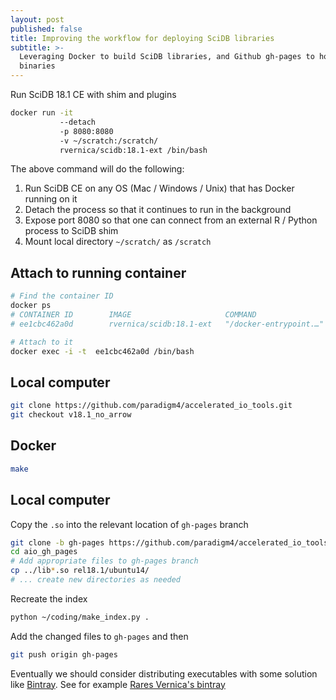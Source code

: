 ```yaml
---
layout: post
published: false
title: Improving the workflow for deploying SciDB libraries
subtitle: >-
  Leveraging Docker to build SciDB libraries, and Github gh-pages to host
  binaries
---
```

Run SciDB 18.1 CE with shim and plugins

```sh
docker run -it 
           --detach 
           -p 8080:8080 
           -v ~/scratch:/scratch/
           rvernica/scidb:18.1-ext /bin/bash
```

The above command will do the following:
1. Run SciDB CE on any OS (Mac / Windows / Unix) that has Docker running on it
2. Detach the process so that it continues to run in the background
3. Expose port 8080 so that one can connect from an external R / Python process to SciDB shim
4. Mount local directory `~/scratch/` as `/scratch`

## Attach to running container

```sh
# Find the container ID 
docker ps
# CONTAINER ID        IMAGE                     COMMAND                  ...
# ee1cbc462a0d        rvernica/scidb:18.1-ext   "/docker-entrypoint.…"   ...

# Attach to it
docker exec -i -t  ee1cbc462a0d /bin/bash
```

## Local computer

```sh
git clone https://github.com/paradigm4/accelerated_io_tools.git
git checkout v18.1_no_arrow
```

## Docker

```sh
make
```

## Local computer

Copy the `.so` into the relevant location of `gh-pages` branch

```sh
git clone -b gh-pages https://github.com/paradigm4/accelerated_io_tools aio_gh_pages
cd aio_gh_pages
# Add appropriate files to gh-pages branch
cp ../lib*.so rel18.1/ubuntu14/
# ... create new directories as needed
```

Recreate the index
```sh
python ~/coding/make_index.py .
```

Add the changed files to `gh-pages` and then

```sh
git push origin gh-pages
```

Eventually we should consider distributing executables with some solution like [Bintray](https://bintray.com). See for example [Rares Vernica's bintray](https://bintray.com)